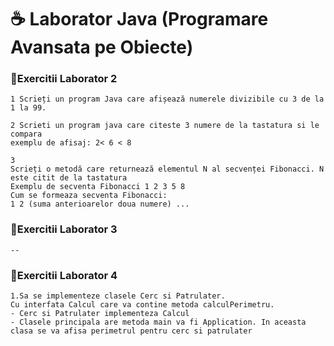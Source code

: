  # ☕ Laborator Java (Programare Avansata pe Obiecte)

  ### 🥛Exercitii Laborator 2
```
1 Scrieți un program Java care afișează numerele divizibile cu 3 de la 1 la 99.

2 Scrieti un program java care citeste 3 numere de la tastatura si le compara
exemplu de afisaj: 2< 6 < 8	

3
Scrieți o metodă care returnează elementul N al secvenței Fibonacci. N este citit de la tastatura
Exemplu de secventa Fibonacci 1 2 3 5 8
Cum se formeaza secventa Fibonacci:
1 2 (suma anterioarelor doua numere) ...

```
  ### 🥛Exercitii Laborator 3
```
--
```
  ### 🥛Exercitii Laborator 4
```
1.Sa se implementeze clasele Cerc si Patrulater.
Cu interfata Calcul care va contine metoda calculPerimetru.
- Cerc si Patrulater implementeza Calcul
- Clasele principala are metoda main va fi Application. In aceasta clasa se va afisa perimetrul pentru cerc si patrulater

```
